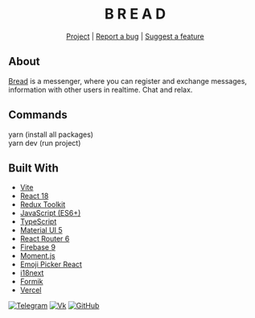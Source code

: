 <h1 align="center">B R E A D</h1>

<p align='center'>
  <a href='https://breadchat.vercel.app'>Project</a>
  |
  <a href='https://github.com/namik-gamedev/breadchat/issues'>Report a bug</a>
  |
  <a href='https://github.com/namik-gamedev/breadchat/issues'>Suggest a feature</a>
</p>

## About

[Bread](https://breadchat.vercel.app) is a messenger, where you can register and exchange messages, information with other users in realtime. Chat and relax.

## Commands
yarn (install all packages) <br />
yarn dev (run project)

## Built With

- [Vite](https://vitejs.dev)
- [React 18](https://reactjs.org/)
- [Redux Toolkit](https://redux-toolkit.js.org/)
- [JavaScript (ES6+)](https://www.javascript.com/)
- [TypeScript](https://www.typescriptlang.org/)
- [Material UI 5](https://mui.com/)
- [React Router 6](https://reactrouter.com/)
- [Firebase 9](https://firebase.google.com/)
- [Moment.js](https://momentjs.com/)
- [Emoji Picker React](https://www.npmjs.com/package/emoji-picker-react)
- [i18next](https://www.i18next.com/)
- [Formik](https://formik.org)
- [Vercel](https://vercel.com)

[![Telegram][telegram-shield]][telegram-url]
[![Vk][vk-shield]][vk-url]
[![GitHub][github-shield]][github-url]

[telegram-shield]: https://img.shields.io/badge/-Telegram-black.svg?style=for-the-badge&logo=telegram&colorB=555
[telegram-url]: https://t.me/qqrysksj
[vk-shield]: https://img.shields.io/badge/-Vk-black.svg?style=for-the-badge&logo=Vk&colorB=555
[vk-url]: https://www.vk.com/gnamik
[github-shield]: https://img.shields.io/badge/-GitHub-black.svg?style=for-the-badge&logo=github&colorB=555
[github-url]: https://github.com/namik-gamedev
